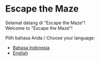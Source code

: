 # Escape the Maze

Selamat datang di "Escape the Maze"!  
Welcome to "Escape the Maze"!  

Pilih bahasa Anda / Choose your language:  
- [Bahasa Indonesia](README.id.md)  
- [English](README.en.md)  
